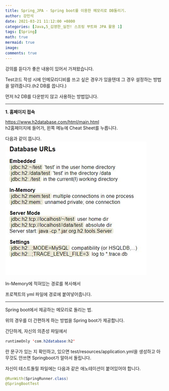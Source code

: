 ```yaml
---
title: Spring_JPA - Spring boot를 이용한 메모리로 DB돌리기.
author: 강민석
date: 2021-03-21 11:12:00 +0800
categories: [Java,5_김영한_실전! 스프링 부트와 JPA 활용 1]
tags: [Spring]
math: true
mermaid: true
image: 
comments: true
---
```




강의를 듣다가 좋은 내용이 있어서 가져왔습니다.

Test코드 작성 시에 인메모리디비를 쓰고 싶은 경우가 있을텐데 그 경우 설정하는 방법을 알려줍니다.(h2 DB를 씁니다.)

먼저 h2 DB를 다운받지 않고 사용하는 방법입니다.

-----  


**1. 홈페이지 접속**

<https://www.h2database.com/html/main.html>  
h2홈페이지에 들어가, 왼쪽 메뉴에 Cheat Sheet를 누릅니다.

다음과 같이 뜹니다.
![](/assets/img/sample/SpringJPA/C3/memory.JPG)  

In-Memory에 적혀있는 경로를 복사해서

프로젝트의 yml 파일에 경로에 붙여넣어줍니다.

------

Spring boot에서 제공하는 메모리로 돌리는 법.

위의 경우를 더 간편하게 하는 방법을 Spring boot가 제공합니다.

간단하게, 자신의 의존성 파일에서
```java
runtimeOnly 'com.h2database:h2'
```
란 문구가 있는 지 확인하고, 있으면 test/resources/application.yml을 생성하고 아무것도 안쓰면 Springboot가 알아서 돌립니다.

자신이 테스트돌릴 파일에는 다음과 같은 애노테이션이 붙어있어야 합니다.

```java
@RunWith(SpringRunner.class)
@SpringBootTest
```